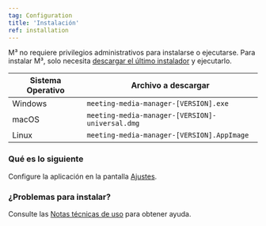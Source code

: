 ```yaml
---
tag: Configuration
title: 'Instalación'
ref: installation
---
```


M³ no requiere privilegios administrativos para instalarse o ejecutarse. Para instalar M³, solo necesita [descargar el último instalador]({{site.github}}/releases/latest) y ejecutarlo.

| Sistema Operativo | Archivo a descargar |
| ---------------- | ---------------- |
| Windows | `meeting-media-manager-[VERSION].exe` |
| macOS | `meeting-media-manager-[VERSION]-universal.dmg` |
| Linux | `meeting-media-manager-[VERSION].AppImage` |

### Qué es lo siguiente

Configure la aplicación en la pantalla [Ajustes]({{page.lang}}/#configuration).

### ¿Problemas para instalar?

Consulte las [Notas técnicas de uso]({{page.lang}}/#usage-notes) para obtener ayuda.
